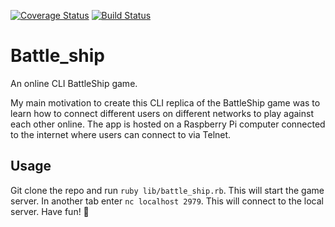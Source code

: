 [![Coverage Status](https://coveralls.io/repos/github/jo-quin/battle_ship/badge.svg?branch=master)](https://coveralls.io/github/jo-quin/battle_ship?branch=master)   [![Build Status](https://travis-ci.com/jo-quin/battle_ship.svg?branch=master)](https://travis-ci.com/jo-quin/battle_ship)

# Battle_ship

An online CLI BattleShip game.

My main motivation to create this CLI replica of the BattleShip game was to learn how to connect different users on different networks to play against each other online. The app is hosted on a Raspberry Pi computer connected to the internet where users can connect to via Telnet.

## Usage

Git clone the repo and run `ruby lib/battle_ship.rb`. This will start the game server.
In another tab enter `nc localhost 2979`. This will connect to the local server.
Have fun! 🚢
